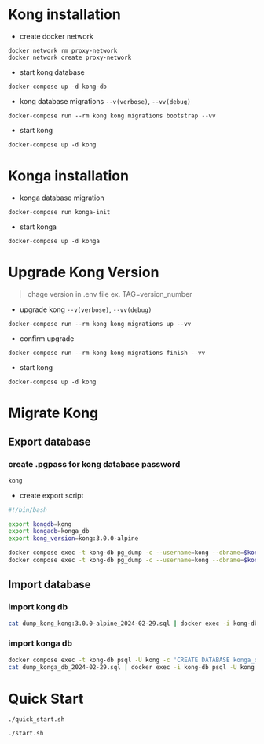 # Kong installation

- create docker network

```shell
docker network rm proxy-network
docker network create proxy-network
```

- start kong database

```shell
docker-compose up -d kong-db
```

- kong database migrations `--v(verbose)`, `--vv(debug)`

```shell
docker-compose run --rm kong kong migrations bootstrap --vv
```

- start kong

```shell
docker-compose up -d kong
```

# Konga installation

- konga database migration

```shell
docker-compose run konga-init
```

- start konga

```shell
docker-compose up -d konga
```

# Upgrade Kong Version

> chage version in .env file ex. TAG=version_number

- upgrade kong `--v(verbose)`, `--vv(debug)`

```shell
docker-compose run --rm kong kong migrations up --vv
```

- confirm upgrade

```shell
docker-compose run --rm kong kong migrations finish --vv
```

- start kong

```shell
docker-compose up -d kong
```

# Migrate Kong

## Export database

### create .pgpass for kong database password

```
kong
```

- create export script

```bash
#!/bin/bash

export kongdb=kong
export kongadb=konga_db
export kong_version=kong:3.0.0-alpine

docker compose exec -t kong-db pg_dump -c --username=kong --dbname=$kongdb > dump_"$kongdb"_"$kong_version"_`date +%Y-%m-%d`.sql
docker compose exec -t kong-db pg_dump -c --username=kong --dbname=$kongadb > dump_"$kongadb"_`date +%Y-%m-%d`.sql
```

## Import database

### import kong db

```bash
cat dump_kong_kong:3.0.0-alpine_2024-02-29.sql | docker exec -i kong-db psql -U kong -d kong
```

### import konga db

```bash
docker compose exec -t kong-db psql -U kong -c 'CREATE DATABASE konga_db;'
cat dump_konga_db_2024-02-29.sql | docker exec -i kong-db psql -U kong -d konga_db
```

# Quick Start

```shell
./quick_start.sh
```

```shell
./start.sh
```

